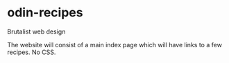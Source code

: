 # odin-recipes
Brutalist web design

The website will consist of a main index page which will have links to a few recipes. No CSS.